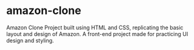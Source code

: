 # amazon-clone
Amazon Clone Project built using HTML and CSS, replicating the basic layout and design of Amazon. A front-end project made for practicing UI design and styling.
